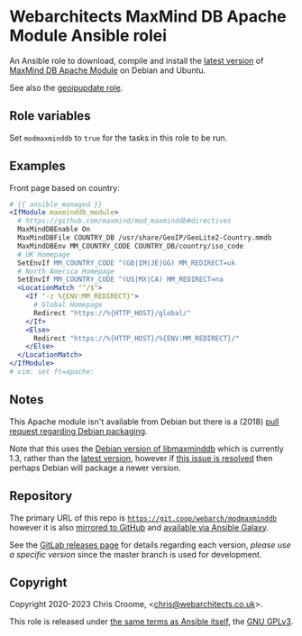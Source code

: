 # Webarchitects MaxMind DB Apache Module Ansible rolei

An Ansible role to download, compile and install the [latest
version](https://github.com/maxmind/mod_maxminddb/releases) of [MaxMind DB
Apache Module](https://github.com/maxmind/mod_maxminddb) on Debian and Ubuntu.

See also the [geoipupdate role](https://git.coop/webarch/geoipupdate).

## Role variables

Set `modmaxminddb` to `true` for the tasks in this role to be run.

## Examples

Front page based on country:

```apache
# {{ ansible_managed }}
<IfModule maxminddb_module>
  # https://github.com/maxmind/mod_maxminddb#directives
  MaxMindDBEnable On
  MaxMindDBFile COUNTRY_DB /usr/share/GeoIP/GeoLite2-Country.mmdb
  MaxMindDBEnv MM_COUNTRY_CODE COUNTRY_DB/country/iso_code
  # UK Homepage
  SetEnvIf MM_COUNTRY_CODE ^(GB|IM|JE|GG) MM_REDIRECT=uk
  # North America Homepage
  SetEnvIf MM_COUNTRY_CODE ^(US|MX|CA) MM_REDIRECT=na
  <LocationMatch "^/$">
    <If "-z %{ENV:MM_REDIRECT}">
      # Global Homepage
      Redirect "https://%{HTTP_HOST}/global/"
    </If>
    <Else>
      Redirect "https://%{HTTP_HOST}/%{ENV:MM_REDIRECT}/"
    </Else>
  </LocationMatch>
</IfModule>
# vim: set ft=apache:
```

## Notes

This Apache module isn't available from Debian but there is a (2018) [pull
request regarding Debian
packaging](https://github.com/maxmind/mod_maxminddb/pull/58).

Note that this uses the [Debian version of
libmaxminddb](https://packages.debian.org/buster/libmaxminddb0) which is
currently 1.3, rather than the [latest
version](https://github.com/maxmind/libmaxminddb/releases/latest), however if
[this issue is resolved](https://github.com/maxmind/libmaxminddb/issues/225)
then perhaps Debian will package a newer version.

## Repository

The primary URL of this repo is
[`https://git.coop/webarch/modmaxminddb`](https://git.coop/webarch/modmaxminddb)
however it is also [mirrored to
GitHub](https://github.com/webarch-coop/ansible-role-modmaxminddb) and
[available via Ansible
Galaxy](https://galaxy.ansible.com/chriscroome/modmaxminddb).

See the [GitLab releases page](https://git.coop/webarch/modmaxminddb/-/releases)
for details regarding each version, *please use a specific version* since the
master branch is used for development.

## Copyright

Copyright 2020-2023 Chris Croome,
&lt;[chris@webarchitects.co.uk](mailto:chris@webarchitects.co.uk)&gt;.

This role is released under [the same terms as Ansible
itself](https://github.com/ansible/ansible/blob/devel/COPYING), the [GNU
GPLv3](LICENSE).
